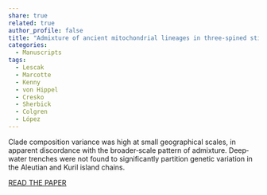 ```yaml
---
share: true
related: true
author_profile: false
title: "Admixture of ancient mitochondrial lineages in three‐spined stickleback populations from the North Pacific"
categories:
  - Manuscripts
tags:
  - Lescak
  - Marcotte
  - Kenny
  - von Hippel
  - Cresko
  - Sherbick
  - Colgren
  - López
---
```


Clade composition variance was high at small geographical scales, in apparent discordance with the broader‐scale pattern of admixture. Deep‐water trenches were not found to significantly partition genetic variation in the Aleutian and Kuril island chains.

[READ THE PAPER](https://onlinelibrary.wiley.com/doi/full/10.1111/jbi.12426)
